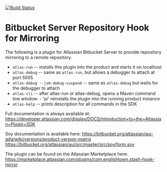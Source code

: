 [![Build Status](https://travis-ci.org/ef-labs/stash-hook-mirror.png)](https://travis-ci.org/ef-labs/stash-hook-mirror)

# Bitbucket Server Repository Hook for Mirroring

The following is a plugin for Atlassian Bitbucket Server to provide repository mirroring to a remote repository.


* `atlas-run`   -- installs this plugin into the product and starts it on localhost
* `atlas-debug` -- same as `atlas-run`, but allows a debugger to attach at port 5005
* `atlas-debug --jvm-debug-suspend` -- same as `atlas-debug` but waits for the debugger to attach
* `atlas-cli`   -- after atlas-run or atlas-debug, opens a Maven command line window:
                 - 'pi' reinstalls the plugin into the running product instance
* `atlas-help`  -- prints description for all commands in the SDK


Full documentation is always available at:
https://developer.atlassian.com/display/DOCS/Introduction+to+the+Atlassian+Plugin+SDK


Soy documentation is available here:
https://bitbucket.org/atlassian/aui-adg/wiki/versions/product-version-matrix
https://bitbucket.org/atlassian/aui/src/master/src/soy/form.soy


The plugin can be found on the Atlassian Marketplace here:
https://marketplace.atlassian.com/plugins/com.englishtown.stash-hook-mirror
